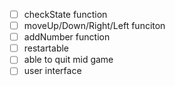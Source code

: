 - [ ] checkState function
- [ ] moveUp/Down/Right/Left funciton
- [ ] addNumber function
- [ ] restartable
- [ ] able to quit mid game
- [ ] user interface